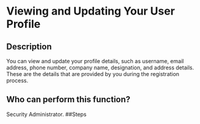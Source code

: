 # Viewing and Updating Your User Profile
## Description
You can view and update your profile details, such as username, email address, phone number, company name, designation, and address details. These are the details that are provided by you during the registration process.
## Who can perform this function?
Security Administrator.
##Steps
